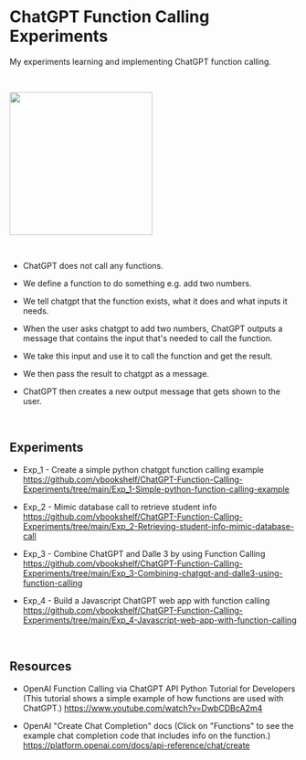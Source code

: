 # ChatGPT Function Calling Experiments
My experiments learning and implementing ChatGPT function calling.

<br>

<img src="https://github.com/vbookshelf/Maiya-ChatGPT-Experiments/blob/main/images/teacher1.png" width="250"></img>
<i></i><br>

<br>

- ChatGPT does not call any functions.
- We define a function to do something e.g. add two numbers.
- We tell chatgpt that the function exists, what it does and what inputs it needs.
- When the user asks chatgpt to add two numbers, ChatGPT outputs a message that contains the input that's needed to call the function.
- We take this input and use it to call the function and get the result.
- We then pass the result to chatgpt as a message.
- ChatGPT then creates a new output message that gets shown to the user.

  <br>

## Experiments

- Exp_1 - Create a simple python chatgpt function calling example<br>
https://github.com/vbookshelf/ChatGPT-Function-Calling-Experiments/tree/main/Exp_1-Simple-python-function-calling-example

- Exp_2 - Mimic database call to retrieve student info<br>
https://github.com/vbookshelf/ChatGPT-Function-Calling-Experiments/tree/main/Exp_2-Retrieving-student-info-mimic-database-call

- Exp_3 - Combine ChatGPT and Dalle 3 by using Function Calling<br>
https://github.com/vbookshelf/ChatGPT-Function-Calling-Experiments/tree/main/Exp_3-Combining-chatgpt-and-dalle3-using-function-calling

- Exp_4 - Build a Javascript ChatGPT web app with function calling<br>
https://github.com/vbookshelf/ChatGPT-Function-Calling-Experiments/tree/main/Exp_4-Javascript-web-app-with-function-calling

<br>

## Resources

- OpenAI Function Calling via ChatGPT API Python Tutorial for Developers<br>
(This tutorial shows a simple example of how functions are used with ChatGPT.)
https://www.youtube.com/watch?v=DwbCDBcA2m4

- OpenAI "Create Chat Completion" docs
(Click on "Functions" to see the example chat completion code that includes info on the function.)<br>
https://platform.openai.com/docs/api-reference/chat/create
